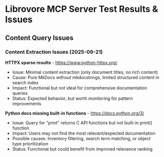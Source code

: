 # Librovore MCP Server Test Results & Issues

## Content Query Issues


### Content Extraction Issues (2025-09-21)

**HTTPX sparse results** - https://www.python-httpx.org/
- Issue: Minimal content extraction (only document titles, no rich content)
- Cause: Pure MkDocs without mkdocstrings, limited structured content in search index
- Impact: Functional but not ideal for comprehensive documentation queries
- Status: Expected behavior, but worth monitoring for pattern improvements

**Python docs missing built-in functions** - https://docs.python.org/3/
- Issue: Query for "print" returns C API functions but not built-in print() function
- Impact: Users may not find the most relevant/expected documentation
- Possible causes: Inventory filtering, search term matching, or object type prioritization
- Status: Functional but could benefit from improved relevance ranking
